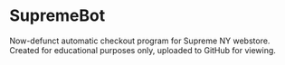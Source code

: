 # SupremeBot
Now-defunct automatic checkout program for Supreme NY webstore. Created for educational purposes only, uploaded to GitHub for viewing.
